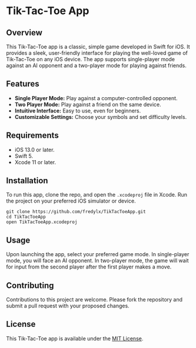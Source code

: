 # Tik-Tac-Toe App

## Overview
This Tik-Tac-Toe app is a classic, simple game developed in Swift for iOS. It provides a sleek, user-friendly interface for playing the well-loved game of Tik-Tac-Toe on any iOS device. The app supports single-player mode against an AI opponent and a two-player mode for playing against friends.

## Features
- **Single Player Mode:** Play against a computer-controlled opponent.
- **Two Player Mode:** Play against a friend on the same device.
- **Intuitive Interface:** Easy to use, even for beginners.
- **Customizable Settings:** Choose your symbols and set difficulty levels.

## Requirements
- iOS 13.0 or later.
- Swift 5.
- Xcode 11 or later.

## Installation
To run this app, clone the repo, and open the `.xcodeproj` file in Xcode. Run the project on your preferred iOS simulator or device.

```
git clone https://github.com/fredylx/TikTacToeApp.git
cd TikTacToeApp
open TikTacToeApp.xcodeproj
```

## Usage
Upon launching the app, select your preferred game mode. In single-player mode, you will face an AI opponent. In two-player mode, the game will wait for input from the second player after the first player makes a move.

## Contributing
Contributions to this project are welcome. Please fork the repository and submit a pull request with your proposed changes.

## License
This Tik-Tac-Toe app is available under the [MIT License](LICENSE).
